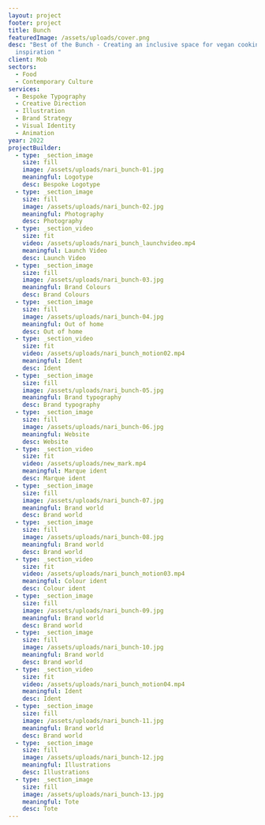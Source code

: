 ```yaml
---
layout: project
footer: project
title: Bunch
featuredImage: /assets/uploads/cover.png
desc: "Best of the Bunch - Creating an inclusive space for vegan cooking
  inspiration "
client: Mob
sectors:
  - Food
  - Contemporary Culture
services:
  - Bespoke Typography
  - Creative Direction
  - Illustration
  - Brand Strategy
  - Visual Identity
  - Animation
year: 2022
projectBuilder:
  - type: _section_image
    size: fill
    image: /assets/uploads/nari_bunch-01.jpg
    meaningful: Logotype
    desc: Bespoke Logotype
  - type: _section_image
    size: fill
    image: /assets/uploads/nari_bunch-02.jpg
    meaningful: Photography
    desc: Photography
  - type: _section_video
    size: fit
    video: /assets/uploads/nari_bunch_launchvideo.mp4
    meaningful: Launch Video
    desc: Launch Video
  - type: _section_image
    size: fill
    image: /assets/uploads/nari_bunch-03.jpg
    meaningful: Brand Colours
    desc: Brand Colours
  - type: _section_image
    size: fill
    image: /assets/uploads/nari_bunch-04.jpg
    meaningful: Out of home
    desc: Out of home
  - type: _section_video
    size: fit
    video: /assets/uploads/nari_bunch_motion02.mp4
    meaningful: Ident
    desc: Ident
  - type: _section_image
    size: fill
    image: /assets/uploads/nari_bunch-05.jpg
    meaningful: Brand typography
    desc: Brand typography
  - type: _section_image
    size: fill
    image: /assets/uploads/nari_bunch-06.jpg
    meaningful: Website
    desc: Website
  - type: _section_video
    size: fit
    video: /assets/uploads/new_mark.mp4
    meaningful: Marque ident
    desc: Marque ident
  - type: _section_image
    size: fill
    image: /assets/uploads/nari_bunch-07.jpg
    meaningful: Brand world
    desc: Brand world
  - type: _section_image
    size: fill
    image: /assets/uploads/nari_bunch-08.jpg
    meaningful: Brand world
    desc: Brand world
  - type: _section_video
    size: fit
    video: /assets/uploads/nari_bunch_motion03.mp4
    meaningful: Colour ident
    desc: Colour ident
  - type: _section_image
    size: fill
    image: /assets/uploads/nari_bunch-09.jpg
    meaningful: Brand world
    desc: Brand world
  - type: _section_image
    size: fill
    image: /assets/uploads/nari_bunch-10.jpg
    meaningful: Brand world
    desc: Brand world
  - type: _section_video
    size: fit
    video: /assets/uploads/nari_bunch_motion04.mp4
    meaningful: Ident
    desc: Ident
  - type: _section_image
    size: fill
    image: /assets/uploads/nari_bunch-11.jpg
    meaningful: Brand world
    desc: Brand world
  - type: _section_image
    size: fill
    image: /assets/uploads/nari_bunch-12.jpg
    meaningful: Illustrations
    desc: Illustrations
  - type: _section_image
    size: fill
    image: /assets/uploads/nari_bunch-13.jpg
    meaningful: Tote
    desc: Tote
---
```

